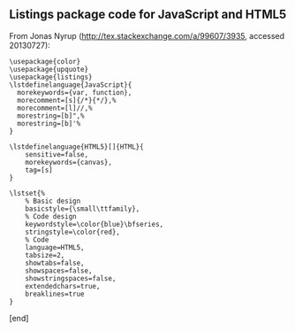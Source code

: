 ## Listings package code for JavaScript and HTML5

From Jonas Nyrup (http://tex.stackexchange.com/a/99607/3935, accessed 20130727):

~~~
\usepackage{color}
\usepackage{upquote}
\usepackage{listings}
\lstdefinelanguage{JavaScript}{
  morekeywords={var, function},
  morecomment=[s]{/*}{*/},%
  morecomment=[l]//,%
  morestring=[b]",%
  morestring=[b]'%
}

\lstdefinelanguage{HTML5}[]{HTML}{
    sensitive=false,
    morekeywords={canvas},
    tag=[s]
}

\lstset{%
    % Basic design
    basicstyle={\small\ttfamily},
    % Code design   
    keywordstyle=\color{blue}\bfseries,
    stringstyle=\color{red},
    % Code
    language=HTML5,
    tabsize=2,
    showtabs=false,
    showspaces=false,
    showstringspaces=false,
    extendedchars=true,
    breaklines=true
}
~~~

[end]

